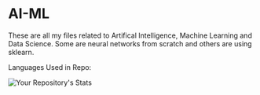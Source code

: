 # AI-ML
These are all my files related to Artifical Intelligence, Machine Learning and Data Science. Some are neural networks from scratch and others are using sklearn.


Languages Used in Repo:

![Your Repository's Stats](https://github-readme-stats.vercel.app/api/top-langs/?username=ljep42&theme=blue-green&layout=compact&exclude_repo=CherwellZingbox,CherwellSecApp,web,Quicken,NN_Classifier,HackerRank,ProjectEuler,JHU605.601)

